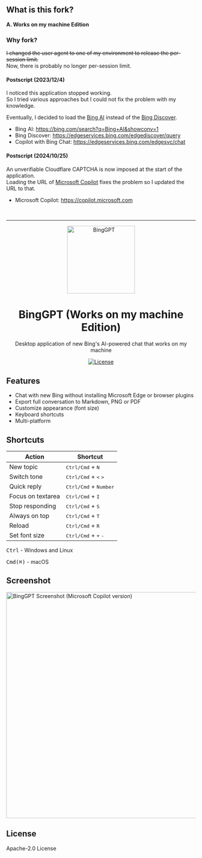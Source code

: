 ## What is this fork?

**A. Works on my machine Edition**

### Why fork?

~~I changed the user agent to one of my environment to release the per-session limit.~~  
Now, there is probably no longer per-session limit.

#### Postscript (2023/12/4)

I noticed this application stopped working.  
So I tried various approaches but I could not fix the problem with my knowledge.

Eventually, I decided to load the [Bing AI](https://bing.com/search?q=Bing+AI&showconv=1) instead of the [Bing Discover](https://edgeservices.bing.com/edgediscover/query).

- Bing AI: https://bing.com/search?q=Bing+AI&showconv=1
- Bing Discover: https://edgeservices.bing.com/edgediscover/query
- Copilot with Bing Chat: https://edgeservices.bing.com/edgesvc/chat

#### Postscript (2024/10/25)

An unverifiable Cloudflare CAPTCHA is now imposed at the start of the application.  
Loading the URL of [Microsoft Copilot](https://copilot.microsoft.com) fixes the problem so I updated the URL to that.

- Microsoft Copilot: https://copilot.microsoft.com

<br />

---

<p align="center">
  <img width="180" src="./icon.png" alt="BingGPT">
  <h1 align="center">BingGPT (Works on my machine Edition)</h1>
  <p align="center">Desktop application of new Bing's AI-powered chat that works on my machine</p>
</p>

<p align="center">
  <a href="https://opensource.org/licenses/Apache-2.0">
    <img alt="License" src="https://img.shields.io/badge/license-Apache_2.0-green">
  </a>
  <!-- <a href="https://github.com/dice2o/BingGPT/releases">
    <img alt="Downloads" src="https://img.shields.io/github/downloads/dice2o/BingGPT/total?color=blue">
   </a> -->
</p>

<!-- ## Install

### Windows

- [BingGPT-0.3.7-win32-x64-Setup.exe](https://github.com/dice2o/BingGPT/releases/download/v0.3.7/BingGPT-0.3.7-win32-x64-Setup.exe) (Installer)
- [BingGPT-0.3.7-win32-x64.zip](https://github.com/dice2o/BingGPT/releases/download/v0.3.7/BingGPT-0.3.7-win32-x64.zip) (Portable)
- [BingGPT-0.3.7-win32-arm64-Setup.exe](https://github.com/dice2o/BingGPT/releases/download/v0.3.7/BingGPT-0.3.7-win32-arm64-Setup.exe) (Installer)
- [BingGPT-0.3.7-win32-arm64.zip](https://github.com/dice2o/BingGPT/releases/download/v0.3.7/BingGPT-0.3.7-win32-arm64.zip) (Portable)

### macOS

- [BingGPT-0.3.7-darwin-arm64.dmg](https://github.com/dice2o/BingGPT/releases/download/v0.3.7/BingGPT-0.3.7-darwin-arm64.dmg) (Apple Silicon)
- [BingGPT-0.3.7-darwin-x64.dmg](https://github.com/dice2o/BingGPT/releases/download/v0.3.7/BingGPT-0.3.7-darwin-x64.dmg) (Intel chips)

### Linux

- [BingGPT-0.3.7-linux-x64.deb](https://github.com/dice2o/BingGPT/releases/download/v0.3.7/BingGPT-0.3.7-linux-x64.deb)
- [BingGPT-0.3.7-linux-arm64.deb](https://github.com/dice2o/BingGPT/releases/download/v0.3.7/BingGPT-0.3.7-linux-arm64.deb)
- [BingGPT-0.3.7-linux-x64.rpm](https://github.com/dice2o/BingGPT/releases/download/v0.3.7/BingGPT-0.3.7-linux-x64.rpm)
- [BingGPT-0.3.7-linux-arm64.rpm](https://github.com/dice2o/BingGPT/releases/download/v0.3.7/BingGPT-0.3.7-linux-arm64.rpm) -->

<!-- ## Usage

- Sign in to your Microsoft account
- Start chatting

**Note: VPN is required if new Bing is not available in your area. Make sure `bing.com` and its subdomains are included in proxy rules.**

**If the app cannot be opened in macOS, execute the following command in Terminal app**

```
sudo xattr -d com.apple.quarantine /Applications/BingGPT.app
``` -->

## Features

- Chat with new Bing without installing Microsoft Edge or browser plugins
- Export full conversation to Markdown, PNG or PDF
- Customize appearance (<!-- theme &  -->font size)
- Keyboard shortcuts
- Multi-platform

## Shortcuts

| Action            | Shortcut                                        |
| ----------------- | ----------------------------------------------- |
| New topic         | <kbd>Ctrl/Cmd</kbd> + <kbd>N</kbd>              |
| Switch tone       | <kbd>Ctrl/Cmd</kbd> + <kbd><</kbd> <kbd>></kbd> |
| Quick reply       | <kbd>Ctrl/Cmd</kbd> + <kbd>Number</kbd>         |
| Focus on textarea | <kbd>Ctrl/Cmd</kbd> + <kbd>I</kbd>              |
| Stop responding   | <kbd>Ctrl/Cmd</kbd> + <kbd>S</kbd>              |
| Always on top     | <kbd>Ctrl/Cmd</kbd> + <kbd>T</kbd>              |
| Reload            | <kbd>Ctrl/Cmd</kbd> + <kbd>R</kbd>              |
| Set font size     | <kbd>Ctrl/Cmd</kbd> + <kbd>+</kbd> <kbd>-</kbd> |

<kbd>Ctrl</kbd> - Windows and Linux

<kbd>Cmd(⌘)</kbd> - macOS

## Screenshot

<!-- <img width="601" src="./screenshot.png" alt="BingGPT Screenshot"> -->
<!-- <img width="601" src="./screenshot2.png" alt="BingGPT Screenshot (Bing AI version)"> -->
<img width="601" src="./screenshot3.png" alt="BingGPT Screenshot (Microsoft Copilot version)">

## License

Apache-2.0 License
